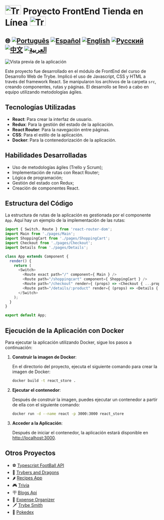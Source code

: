 # <img src="https://agenciars.com.br/wp-content/uploads/2022/06/Trybe.png" alt="Trybe Logo" width="52" height="30" /> Proyecto FrontEnd Tienda en Línea <img src="https://agenciars.com.br/wp-content/uploads/2022/06/Trybe.png" alt="Trybe Logo" width="52" height="30" />

## 🌐 [![Português](https://img.shields.io/badge/Português-green)](https://github.com/SamuelRocha91/project-frontend-online-store/blob/main/README.md) [![Español](https://img.shields.io/badge/Español-yellow)](https://github.com/SamuelRocha91/project-frontend-online-store/blob/main/README_es.md) [![English](https://img.shields.io/badge/English-blue)](https://github.com/SamuelRocha91/project-frontend-online-store/blob/main/README_en.md) [![Русский](https://img.shields.io/badge/Русский-lightgrey)](https://github.com/SamuelRocha91/project-frontend-online-store/blob/main/README_ru.md) [![中文](https://img.shields.io/badge/中文-red)](https://github.com/SamuelRocha91/project-frontend-online-store/blob/main/README_ch.md) [![العربية](https://img.shields.io/badge/العربية-orange)](https://github.com/SamuelRocha91/project-frontend-online-store/blob/main/README_ar.md)

![Vista previa de la aplicación](./public/onlineStore.gif)

Este proyecto fue desarrollado en el módulo de FrontEnd del curso de Desarrollo Web de Trybe. Implicó el uso de Javascript, CSS y HTML a través del framework React. Se manipularon los archivos de la carpeta `src`, creando componentes, rutas y páginas. El desarrollo se llevó a cabo en equipo utilizando metodologías ágiles.

## Tecnologías Utilizadas

- **React**: Para crear la interfaz de usuario.
- **Redux**: Para la gestión del estado de la aplicación.
- **React Router**: Para la navegación entre páginas.
- **CSS**: Para el estilo de la aplicación.
- **Docker**: Para la contenedorización de la aplicación.

## Habilidades Desarrolladas

- Uso de metodologías ágiles (Trello y Scrum);
- Implementación de rutas con React Router;
- Lógica de programación;
- Gestión del estado con Redux;
- Creación de componentes React.

## Estructura del Código

La estructura de rutas de la aplicación es gestionada por el componente `App`. Aquí hay un ejemplo de la implementación de las rutas:

```javascript
import { Switch, Route } from 'react-router-dom';
import Main from './pages/Main';
import ShoppingCart from './pages/ShoppingCart';
import Checkout from './pages/Checkout';
import Details from './pages/Details';

class App extends Component {
  render() {
    return (
      <Switch>
        <Route exact path="/" component={ Main } />
        <Route path="/shoppingcart" component={ ShoppingCart } />
        <Route path="/checkout" render={ (props) => <Checkout { ...props } /> } />
        <Route path="/details/:product" render={ (props) => <Details { ...props } /> } />
      </Switch>
    );
  }
}

export default App;
```

## Ejecución de la Aplicación con Docker

Para ejecutar la aplicación utilizando Docker, sigue los pasos a continuación:

1. **Construir la imagen de Docker**:

   En el directorio del proyecto, ejecuta el siguiente comando para crear la imagen de Docker:

   ```bash
   docker build -t react_store .
   ```

2. **Ejecutar el contenedor**:

   Después de construir la imagen, puedes ejecutar un contenedor a partir de ella con el siguiente comando:

   ```bash
   docker run -d --name react -p 3000:3000 react_store
   ```

3. **Acceder a la Aplicación**:

   Después de iniciar el contenedor, la aplicación estará disponible en [http://localhost:3000](http://localhost:3000).

## Otros Proyectos

- ⚽ [Typescript FootBall API](https://github.com/SamuelRocha91/trybeFutebolClube/blob/main/README_es.md)
- 🐉 [Trybers and Dragons](https://github.com/SamuelRocha91/trybeAndDragons/blob/main/README_es.md)
- 🌶️ [Recipes App](https://github.com/SamuelRocha91/ProjectRecipesApp/blob/main/README_es.md)
- 🎮 [Trivia](https://github.com/SamuelRocha91/trivia_game/blob/main/README_es.md)
- 🪧 [Blogs Api](https://github.com/SamuelRocha91/BlogsApi/blob/main/README_es.md)
- 👛 [Expense Organizer](https://github.com/SamuelRocha91/project-trybewallet/blob/main/README_es.md)
- 🗡️ [Trybe Smith](https://github.com/SamuelRocha91/TrybeSmith/blob/main/README_es.md)
- 🐣 [Pokedex](https://github.com/SamuelRocha91/pokedex/blob/main/README_es.md)
